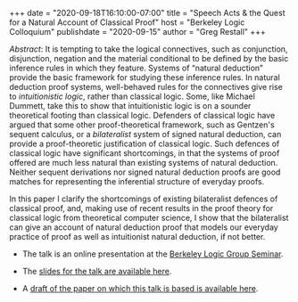 +++
date = "2020-09-18T16:10:00-07:00"
title = "Speech Acts & the Quest for a Natural Account of Classical Proof"
host = "Berkeley Logic Colloquium"
publishdate = "2020-09-15"
author = "Greg Restall"
+++

*Abstract*: It is tempting to take the logical connectives, such as conjunction, disjunction, negation and the material conditional to be defined by the basic inference rules in which they feature. Systems of “natural deduction” provide the basic framework for studying these inference rules. In natural deduction proof systems, well-behaved rules for the connectives give rise to _intuitionistic logic_, rather than classical logic. Some, like Michael Dummett, take this to show that intuitionistic logic is on a sounder theoretical footing than classical logic. Defenders of classical logic have argued that some other proof-theoretical framework, such as Gentzen's sequent calculus, or a _bilateralist_ system of signed natural deduction, can provide a proof-theoretic justification of classical logic. Such defences of classical logic have significant shortcomings, in that the systems of proof offered are much less natural than existing systems of natural deduction. Neither sequent derivations nor signed natural deduction proofs are good matches for representing the inferential structure of everyday proofs.

In this paper I clarify the shortcomings of existing bilateralist defences of classical proof, and, making use of recent results in the proof theory for classical logic from theoretical computer science, I show that the bilateralist can give an account of natural deduction proof that models our everyday practice of proof as well as intuitionist natural deduction, if not better. 

* The talk is an online presentation at the [Berkeley Logic Group Seminar](http://logic.berkeley.edu/events.html).

* The [slides for the talk are available here](/slides/speech-acts-for-classical-natural-deduction-berkeley.pdf).

* A [draft of the paper on which this talk is based is available here](/papers/speech-acts-for-classical-natural-deduction.pdf). 
